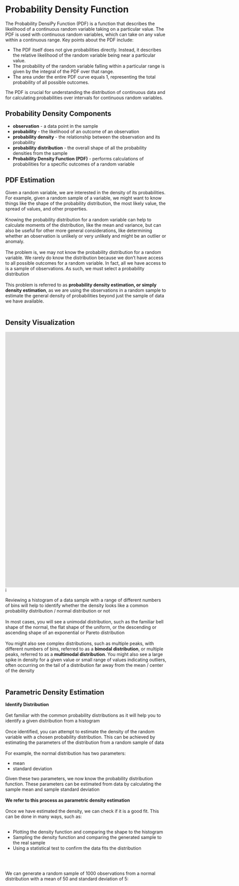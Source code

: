 # Probability Density Function
The Probability DensiPy Function (PDF) is a function that describes the likelihood of a continuous random variable taking on a particular value. The PDF is used with continuous random variables, which can take on any value within a continuous range. Key points about the PDF include:

- The PDF itself does not give probabilities directly. Instead, it describes the relative likelihood of the random variable being near a particular value.
- The probability of the random variable falling within a particular range is given by the integral of the PDF over that range.
- The area under the entire PDF curve equals 1, representing the total probability of all possible outcomes.

The PDF is crucial for understanding the distribution of continuous data and for calculating probabilities over intervals for continuous random variables.

## Probability Density Components
* **observation** - a data point in the sample
* **probability** - the likelihood of an outcome of an observation 
* **probability density** - the relationship between the observation and its probability 
* **probability distribution** - the overall shape of all the probability densities from the sample
* **Probability Density Function (PDF)** - performs calculations of probabilities for a specific outcomes of a random variable

## PDF Estimation
Given a random variable, we are interested in the density of its probabilities. For example, given a random sample of a variable, we might want to know things like the shape of the probability distribution, the most likely value, the spread of values, and other properties.<br><br>
Knowing the probability distribution for a random variable can help to calculate moments of the distribution, like the mean and variance, but can also be useful for other more general considerations, like determining whether an observation is unlikely or very unlikely and might be an outlier or anomaly.<br><br>
The problem is, we may not know the probability distribution for a random variable. We rarely do know the distribution because we don’t have access to all possible outcomes for a random variable. In fact, all we have access to is a sample of observations. As such, we must select a probability distribution<br><br>
This problem is referred to as <b>probability density estimation, or simply density estimation</b>, as we are using the observations in a random sample to estimate the general density of probabilities beyond just the sample of data we have available.<br><br>

## Density Visualization
<div>
<iframe src="https://bytes0211.github.io/distributions/bokeh/density1.html"
     sandbox="allow-same-origin allow-scripts"
     width="500%"
     height="400"
     scrolling="no"
     seamless="seamless"
     frameborder="0">
</iframe>
</div>
<div>
<iframe src="https://bytes0211.github.io/distributions/bokeh/density1-data.html"
     sandbox="allow-same-origin allow-scripts"
     width="500%"
     height="400"
     scrolling="no"
     seamless="seamless"
     frameborder="0">
</iframe>
</div>i

Reviewing a histogram of a data sample with a range of different numbers of bins will help to identify whether the density looks like a common probability distribution / normal distribution or not<br>
<br>
In most cases, you will see a unimodal distribution, such as the familiar bell shape of the normal, the flat shape of the uniform, or the descending or ascending shape of an exponential or Pareto distribution<br>
<br>
You might also see complex distributions, such as multiple peaks, with different numbers of bins, referred to as a **bimodal distribution**, or multiple peaks, referred to as a **multimodal distribution**. You might also see a large spike in density for a given value or small range of values indicating outliers, often occurring on the tail of a distribution far away from the mean / center of the density<br>
<br>

## Parametric Density Estimation

**Identify Distribution**
<br><br>
Get familiar with the common probability distributions as it will help you to identify a given distribution from a histogram<br>
<br>
Once identified, you can attempt to estimate the density of the random variable with a chosen probability distribution. This can be achieved by estimating the parameters of the distribution from a random sample of data<br>
<br>
For example, the normal distribution has two parameters:<br>

* mean
* standard deviation

 Given these two parameters, we now know the probability distribution function. These parameters can be estimated from data by calculating the sample mean and sample standard deviation<br>
 <br>
 **We refer to this process as parametric density estimation**<br>
 <br>
 Once we have estimated the density, we can check if it is a good fit. This can be done in many ways, such as:<br>
 <br>
 * Plotting the density function and comparing the shape to the histogram
 * Sampling the density function and comparing the generated sample to the real sample
 * Using a statistical test to confirm the data fits the distribution
<br>
<br>

We can generate a random sample of 1000 observations from a normal distribution with a mean of 50 and standard deviation of 5:


